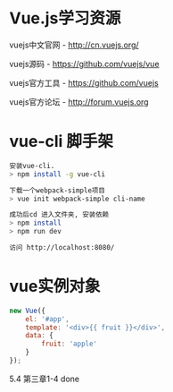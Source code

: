 # Vue.js学习资源
vuejs中文官网 - http://cn.vuejs.org/

vuejs源码 - https://github.com/vuejs/vue

vuejs官方工具 - https://github.com/vuejs

vuejs官方论坛 - http://forum.vuejs.org

# vue-cli 脚手架
``` bash
安装vue-cli.
> npm install -g vue-cli

下载一个webpack-simple项目
> vue init webpack-simple cli-name

成功后cd 进入文件夹, 安装依赖
> npm install
> npm run dev

访问 http://localhost:8080/
```

# vue实例对象
``` javascript
new Vue({
    el: '#app',
    template: '<div>{{ fruit }}</div>',
    data: {
        fruit: 'apple'
    }
});
```

5.4 第三章1-4 done